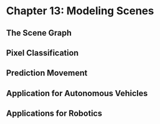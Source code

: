 # Chapter 13: Modeling Scenes

## The Scene Graph

## Pixel Classification

## Prediction Movement

## Application for Autonomous Vehicles

## Applications for Robotics

